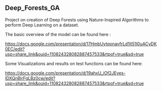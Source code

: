 <h2> Deep_Forests_GA </h2>

Project on creation of Deep Forests using Nature-Inspired Algorithms to perform Deep Learning on a dataset.

The basic overview of the model can be found here : 

https://docs.google.com/presentation/d/17HmbUytqonavfrLd1It51l0uACyDK0EC/edit?usp=share_link&ouid=110824328082887457533&rtpof=true&sd=true


Some Visualizations and results on test functions can be found here:

https://docs.google.com/presentation/d/19ahxU_iOf2JEyes-IDXQnBirFgLBz0cw/edit?usp=share_link&ouid=110824328082887457533&rtpof=true&sd=true

